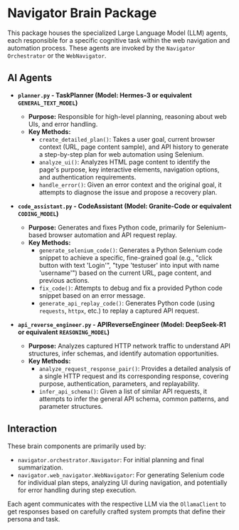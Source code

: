 # Navigator Brain Package

This package houses the specialized Large Language Model (LLM) agents, each responsible for a specific cognitive task within the web navigation and automation process. These agents are invoked by the `Navigator Orchestrator` or the `WebNavigator`.

## AI Agents

*   **`planner.py` - TaskPlanner (Model: Hermes-3 or equivalent `GENERAL_TEXT_MODEL`)**
    *   **Purpose:** Responsible for high-level planning, reasoning about web UIs, and error handling.
    *   **Key Methods:**
        *   `create_detailed_plan()`: Takes a user goal, current browser context (URL, page content sample), and API history to generate a step-by-step plan for web automation using Selenium.
        *   `analyze_ui()`: Analyzes HTML page content to identify the page's purpose, key interactive elements, navigation options, and authentication requirements.
        *   `handle_error()`: Given an error context and the original goal, it attempts to diagnose the issue and propose a recovery plan.

*   **`code_assistant.py` - CodeAssistant (Model: Granite-Code or equivalent `CODING_MODEL`)**
    *   **Purpose:** Generates and fixes Python code, primarily for Selenium-based browser automation and API request replay.
    *   **Key Methods:**
        *   `generate_selenium_code()`: Generates a Python Selenium code snippet to achieve a specific, fine-grained goal (e.g., "click button with text 'Login'", "type 'testuser' into input with name 'username'") based on the current URL, page content, and previous actions.
        *   `fix_code()`: Attempts to debug and fix a provided Python code snippet based on an error message.
        *   `generate_api_replay_code()`: Generates Python code (using `requests`, `httpx`, etc.) to replay a captured API request.

*   **`api_reverse_engineer.py` - APIReverseEngineer (Model: DeepSeek-R1 or equivalent `REASONING_MODEL`)**
    *   **Purpose:** Analyzes captured HTTP network traffic to understand API structures, infer schemas, and identify automation opportunities.
    *   **Key Methods:**
        *   `analyze_request_response_pair()`: Provides a detailed analysis of a single HTTP request and its corresponding response, covering purpose, authentication, parameters, and replayability.
        *   `infer_api_schema()`: Given a list of similar API requests, it attempts to infer the general API schema, common patterns, and parameter structures.

## Interaction

These brain components are primarily used by:

*   `navigator.orchestrator.Navigator`: For initial planning and final summarization.
*   `navigator.web_navigator.WebNavigator`: For generating Selenium code for individual plan steps, analyzing UI during navigation, and potentially for error handling during step execution.

Each agent communicates with the respective LLM via the `OllamaClient` to get responses based on carefully crafted system prompts that define their persona and task. 